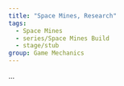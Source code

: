 ```yaml
---
title: "Space Mines, Research"
tags: 
  - Space Mines
  - series/Space Mines Build
  - stage/stub
group: Game Mechanics
---
```


...
